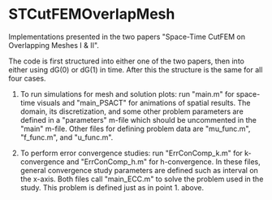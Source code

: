 # STCutFEMOverlapMesh
Implementations presented in the two papers "Space-Time CutFEM on Overlapping Meshes I &amp; II".

The code is first structured into either one of the two papers, then into either using dG(0) or dG(1) in time. After this the structure is the same for all four cases. 

1) To run simulations for mesh and solution plots: run "main.m" for space-time visuals and "main_PSACT" for animations of spatial results. The domain, its discretization, and some other problem parameters are defined in a "parameters" m-file which should be uncommented in the "main" m-file. Other files for defining problem data are "mu_func.m", "f_func.m", and "u_func.m".

2) To perform error convergence studies: run "ErrConComp_k.m" for k-convergence and "ErrConComp_h.m" for h-convergence. In these files, general convergence study parameters are defined such as interval on the x-axis. Both files call "main_ECC.m" to solve the problem used in the study. This problem is defined just as in point 1. above.
